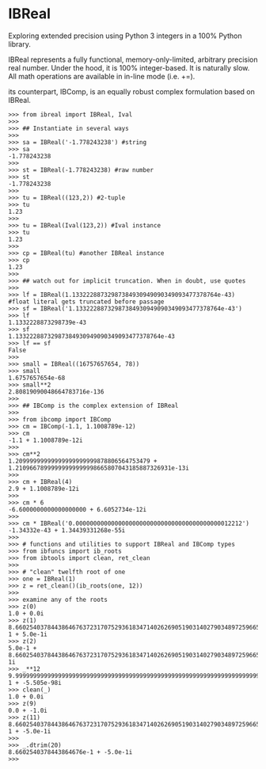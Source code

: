 # IBReal
Exploring extended precision using Python 3 integers in a 100% Python library.

IBReal represents a fully functional, memory-only-limited, arbitrary precision real number. Under the hood,
it is 100% integer-based. It is naturally slow. All math operations are available in in-line mode (i.e. +=).

its counterpart, IBComp, is an equally robust complex formulation based on IBReal.

    >>> from ibreal import IBReal, Ival
    >>> 
    >>> ## Instantiate in several ways
    >>>
    >>> sa = IBReal('-1.778243238') #string
    >>> sa
    -1.778243238
    >>>
    >>> st = IBReal(-1.778243238) #raw number
    >>> st
    -1.778243238
    >>>
    >>> tu = IBReal((123,2)) #2-tuple
    >>> tu
    1.23
    >>> 
    >>> tu = IBReal(Ival(123,2)) #Ival instance
    >>> tu
    1.23
    >>> 
    >>> cp = IBReal(tu) #another IBReal instance
    >>> cp
    1.23
    >>> 
    >>> ## watch out for implicit truncation. When in doubt, use quotes
    >>> 
    >>> lf = IBReal(1.13322288732987384930949090349093477378764e-43) #float literal gets truncated before passage
    >>> sf = IBReal('1.13322288732987384930949090349093477378764e-43')
    >>> lf
    1.1332228873298739e-43
    >>> sf
    1.13322288732987384930949090349093477378764e-43
    >>> lf == sf
    False 
    >>>
    >>> small = IBReal((16757657654, 78))
    >>> small
    1.6757657654e-68
    >>> small**2
    2.80819090048664783716e-136
    >>>
    >>> ## IBComp is the complex extension of IBReal
    >>>
    >>> from ibcomp import IBComp
    >>> cm = IBComp(-1.1, 1.1008789e-12)
    >>> cm
    -1.1 + 1.1008789e-12i
    >>> 
    >>> cm**2
    1.20999999999999999999999878806564753479 + 1.21096678999999999999998665807043185887326931e-13i
    >>> 
    >>> cm + IBReal(4)
    2.9 + 1.1008789e-12i
    >>> 
    >>> cm * 6
    -6.6000000000000000000 + 6.6052734e-12i
    >>> 
    >>> cm * IBReal('0.00000000000000000000000000000000000000000012212')
    -1.34332e-43 + 1.34439331268e-55i
    >>>
    >>> # functions and utilities to support IBReal and IBComp types
    >>> from ibfuncs import ib_roots
    >>> from ibtools import clean, ret_clean
    >>>
    >>> # "clean" twelfth root of one
    >>> one = IBReal(1)
    >>> z = ret_clean()(ib_roots(one, 12))
    >>>
    >>> examine any of the roots
    >>> z(0)
    1.0 + 0.0i
    >>> z(1)
    8.660254037844386467637231707529361834714026269051903140279034897259665084544000185405730933786242898e-1 + 5.0e-1i
    >>> z(2)
    5.0e-1 + 8.660254037844386467637231707529361834714026269051903140279034897259665084544000185405730933786242787e-1i
    >>> _**12
    9.999999999999999999999999999999999999999999999999999999999999999999999999999999999999999999999999041e-1 + -5.505e-98i
    >>> clean(_)
    1.0 + 0.0i
    >>> z(9)
    0.0 + -1.0i
    >>> z(11)
    8.660254037844386467637231707529361834714026269051903140279034897259665084544000185405730933786242177e-1 + -5.0e-1i
    >>>
    >>> _.dtrim(20)
    8.6602540378443864676e-1 + -5.0e-1i
    >>> 
